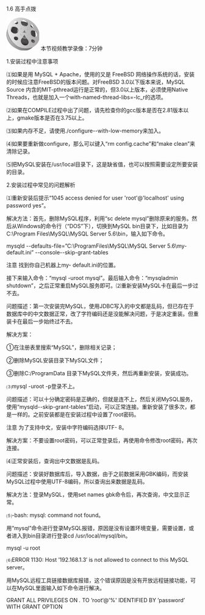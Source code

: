 ### 
  1.6 高手点拨


<img class="my_markdown" class="h-pic" src="../images/Figure-0048-56.jpg" style="width:86px;  height: 86px; "/> 本节视频教学录像：7分钟

1.安装过程中注意事项

⑴如果是用 MySQL + Apache，使用的又是 FreeBSD 网络操作系统的话，安装的时候应注意FreeBSD的版本问题。对FreeBSD 3.0以下版本来说，MySQL Source 内含的MIT-pthread运行是正常的，但3.0以上版本，必须使用Native Threads，也就是加入一个with-named-thread-libs=-lc_r的选项。

⑵如果在COMPILE过程中出了问题，请先检查你的gcc版本是否在2.81版本以上，gmake版本是否在3.75以上。

⑶如果内存不足，请使用./configure--with-low-memory来加入。

⑷如果要重新做configure，那么可以键入“rm config.cache”和“make clean”来清除记录。

⑸把MySQL安装在/usr/local目录下，这是缺省值，也可以按照需要设定所要安装的目录。

2.安装过程中常见的问题解析

⑴重新安装后提示“1045 access denied for user 'root'@'localhost' using password yes”。

解决方法：首先，删除MySQL程序，利用“sc delete mysql”删除原来的服务。然后从Windows的命令行（“DOS”下），切换到MySQL bin目录下，比如目录为 C:\Program Files\MySQL\MySQL Server 5.6\bin，输入如下命令。

mysqld --defaults-file=”C:\ProgramFiles\MySQL\MySQL Server 5.6\my-default.ini” --console--skip-grant-tables

注意 
 找到你自己机器上my- default.ini的位置。

接下来输入命令：“mysql -uroot mysql”。最后输入命令：“mysqladmin shutdown”，之后正常重启MySQL服务即可。⑵重新安装MySQL卡在最后一步过不去。

问题描述：第一次安装完MySQL，使用JDBC写入的中文都是乱码，但已存在于数据库中的中文数据正常，改了字符编码还是没能解决问题，于是决定重装。但重装卡在最后一步始终过不去。

解决方案：

①在注册表里搜索“MySQL”，删除相关记录；

②删除MySQL安装目录下MySQL文件；

③删除C:/ProgramData 目录下MySQL文件夹，然后再重新安装，安装成功。

⑶mysql -uroot -p登录不上。

问题描述：可以十分确定密码是正确的，但就是连不上，然后关闭MySQL服务，使用“mysqld--skip-grant-tables”启动，可以正常连接。重新安装了很多次，都是一样的。之前安装都是在安装过程中设置了root密码。

注意 
 为了支持中文，安装中字符编码选择UTF- 8。

解决方案：不要设置root密码，可以正常登录后，再使用命令修改root密码，再次连接。

⑷正常安装后，查询出中文数据是乱码。

问题描述：安装好数据库后，导入数据，由于之前数据采用GBK编码，而安装MySQL过程中使用UTF-8编码，所以查询出来数据是乱码。

解决方法：登录MySQL，使用set names gbk命令后，再次查询，中文显示正常。

⑸-bash: mysql: command not found。

用“mysql”命令进行登录MySQL报错，原因是没有设置环境变量，需要设置，或者进入到bin目录进行登录cd /usr/local/mysql/bin。

mysql -u root

⑹ERROR 1130: Host ’192.168.1.3′ is not allowed to connect to this MySQL server。

用MySQL远程工具链接数据库报错，这个错误原因是没有开放远程链接功能，可以在MySQL里面输入如下命令进行解决。

GRANT ALL PRIVILEGES ON *.* TO ’root‘@’%' IDENTIFIED BY ’password’ WITH GRANT OPTION


